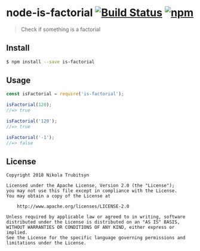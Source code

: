 # node-is-factorial [![Build Status](https://travis-ci.org/trubitsyn/node-is-factorial.svg?branch=master)](https://travis-ci.org/trubitsyn/node-is-factorial) [![npm](https://img.shields.io/npm/dt/is-factorial.svg)](https://www.npmjs.com/package/is-factorial)
> Check if something is a factorial

## Install
```sh
$ npm install --save is-factorial
```

## Usage
```js
const isFactorial = require('is-factorial');

isFactorial(120);
//=> true

isFactorial('120');
//=> true

isFactorial('-1');
//=> false
```

## License
```
Copyright 2018 Nikola Trubitsyn

Licensed under the Apache License, Version 2.0 (the "License");
you may not use this file except in compliance with the License.
You may obtain a copy of the License at

    http://www.apache.org/licenses/LICENSE-2.0

Unless required by applicable law or agreed to in writing, software
distributed under the License is distributed on an "AS IS" BASIS,
WITHOUT WARRANTIES OR CONDITIONS OF ANY KIND, either express or implied.
See the License for the specific language governing permissions and
limitations under the License.
```

